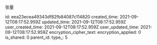 张量

id: eea23ecea49343df82fb84087c114820
created_time: 2021-09-12T08:17:52.959Z
updated_time: 2021-09-12T08:17:52.959Z
user_created_time: 2021-09-12T08:17:52.959Z
user_updated_time: 2021-09-12T08:17:52.959Z
encryption_cipher_text: 
encryption_applied: 0
is_shared: 0
parent_id: 
type_: 5
